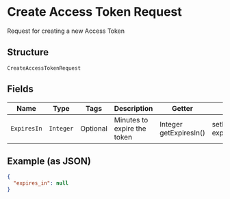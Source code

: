 
# Create Access Token Request

Request for creating a new Access Token

## Structure

`CreateAccessTokenRequest`

## Fields

| Name | Type | Tags | Description | Getter | Setter |
|  --- | --- | --- | --- | --- | --- |
| `ExpiresIn` | `Integer` | Optional | Minutes to expire the token | Integer getExpiresIn() | setExpiresIn(Integer expiresIn) |

## Example (as JSON)

```json
{
  "expires_in": null
}
```

